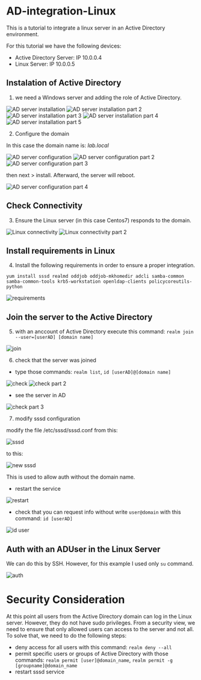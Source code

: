# AD-integration-Linux
This is a tutorial to integrate a linux server in an Active Directory environment.

For this tutorial we have the following devices:
* Active Directory Server: IP 10.0.0.4
* Linux Server: IP 10.0.0.5

## Instalation of Active Directory
1. we need a Windows server and adding the role of Active Directory.

![AD server installation](https://github.com/jean0828/AD-integration-Linux/blob/main/ADtutorial/ADserver1.jpg)
![AD server installation part 2](https://github.com/jean0828/AD-integration-Linux/blob/main/ADtutorial/ADserver2.png)
![AD server installation part 3](https://github.com/jean0828/AD-integration-Linux/blob/main/ADtutorial/ADserver3.png)
![AD server installation part 4](https://github.com/jean0828/AD-integration-Linux/blob/main/ADtutorial/ADserver4.png)
![AD server installation part 5](https://github.com/jean0828/AD-integration-Linux/blob/main/ADtutorial/ADserver5.png)

2. Configure the domain

In this case the domain name is: *lab.local*

![AD server configuration](https://github.com/jean0828/AD-integration-Linux/blob/main/ADtutorial/adconfiguration.png)
![AD server configuration part 2](https://github.com/jean0828/AD-integration-Linux/blob/main/ADtutorial/adconfiguration2.png)
![AD server configuration part 3](https://github.com/jean0828/AD-integration-Linux/blob/main/ADtutorial/adconfiguration3.png)

then next > install. Afterward, the server will reboot.


![AD server configuration part 4](https://github.com/jean0828/AD-integration-Linux/blob/main/ADtutorial/adconfiguration4.png)

## Check Connectivity

3. Ensure the Linux server (in this case Centos7) responds to the domain.

![Linux connectivity](https://github.com/jean0828/AD-integration-Linux/blob/main/ADtutorial/linuxserver.png)
![Linux connectivity part 2](https://github.com/jean0828/AD-integration-Linux/blob/main/ADtutorial/linuxserver2.png)

## Install requirements in Linux

4. Install the following requirements in order to ensure a proper integration.

`yum install sssd realmd oddjob oddjob-mkhomedir adcli samba-common samba-common-tools krb5-workstation openldap-clients policycoreutils-python`

 ![requirements](https://github.com/jean0828/AD-integration-Linux/blob/main/ADtutorial/requirements.png)
 
 ## Join the server to the Active Directory
 
 5. with an anccount of Active Directory execute this command:
 `realm join --user=[userAD] [domain name]`
 
  ![join](https://github.com/jean0828/AD-integration-Linux/blob/main/ADtutorial/joindomain.png)
 
 6. check that the server was joined
 
 * type those commands: `realm list`, `id [userAD]@[domain name]`


 ![check](https://github.com/jean0828/AD-integration-Linux/blob/main/ADtutorial/check.png)
 ![check part 2](https://github.com/jean0828/AD-integration-Linux/blob/main/ADtutorial/check3.png)
 
 * see the server in AD

![check part 3](https://github.com/jean0828/AD-integration-Linux/blob/main/ADtutorial/check2.png)

7. modify sssd configuration

modify the file /etc/sssd/sssd.conf from this:

![sssd](https://github.com/jean0828/AD-integration-Linux/blob/main/ADtutorial/sssd.png)

to this:

![new sssd](https://github.com/jean0828/AD-integration-Linux/blob/main/ADtutorial/sssd2.png)

This is used to allow auth without the domain name. 

* restart the service

![restart](https://github.com/jean0828/AD-integration-Linux/blob/main/ADtutorial/restart.png)

* check that you can request info without write `user@domain` with this command: `id [userAD]`

![id user](https://github.com/jean0828/AD-integration-Linux/blob/main/ADtutorial/sssd3.png)

## Auth with an ADUser in the Linux Server

We can do this by SSH. However, for this example I used only `su` command.

![auth](https://github.com/jean0828/AD-integration-Linux/blob/main/ADtutorial/userauth.png)


# Security Consideration

At this point all users from the Active Directory domain can log in the Linux server. However, they do not have sudo privileges. From a security view, we need to ensure that only allowed users can access to the server and not all. To solve that, we need to do the following steps:

* deny access for all users with this command: `realm deny --all`
* permit specific users or groups of Active Directory with those commands: `realm permit [user]@domain_name`, `realm permit -g [groupname]@domain_name`
* restart sssd service




